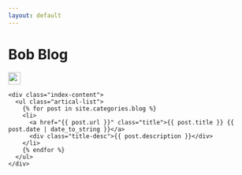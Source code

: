 ```yaml
---
layout: default
---
```


<body>
  <div class="index-wrapper">
    <div class="aside">
      <div class="info-card">
        <h1>Bob Blog</h1>
        <a href="http://weibo.com/bobz653/" target="_blank"><img src="http://www.weibo.com/favicon.ico" alt="" width="25"/></a>
      </div>
      <div id="particles-js"></div>
    </div>

    <div class="index-content">
      <ul class="artical-list">
        {% for post in site.categories.blog %}
        <li>
          <a href="{{ post.url }}" class="title">{{ post.title }} {{ post.date | date_to_string }}</a>
          <div class="title-desc">{{ post.description }}</div>
        </li>
        {% endfor %}
      </ul>
    </div>
  </div>
</body>
